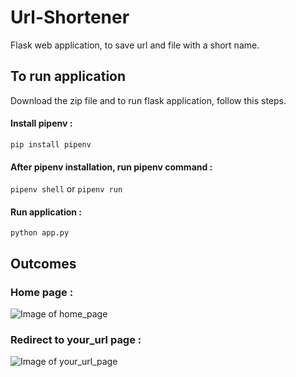 # Url-Shortener
Flask web application, to save url and file with a short name.

## To run application
Download the zip file and to run flask application, follow this steps.
  #### Install pipenv :
  ``` pip install pipenv ```
  #### After pipenv installation, run pipenv command :
  ``` pipenv shell ``` or ``` pipenv run ```
  #### Run application :
  ``` python app.py ```

## Outcomes
### Home page :
![Image of home_page](https://github.com/God-Hand/Url-Shortener/blob/master/outcome/home_page.PNG)

### Redirect to your_url page :
![Image of your_url_page](https://github.com/God-Hand/Url-Shortener/blob/master/outcome/your_url.PNG)
